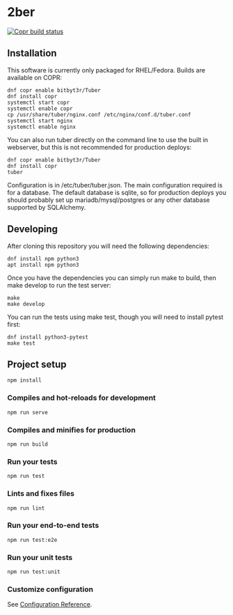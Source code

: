 # 2ber
[![Copr build status](https://copr.fedorainfracloud.org/coprs/bitbyt3r/Tuber/package/tuber/status_image/last_build.png)](https://copr.fedorainfracloud.org/coprs/bitbyt3r/Tuber/package/tuber/)

## Installation
This software is currently only packaged for RHEL/Fedora. Builds are available on COPR:
```
dnf copr enable bitbyt3r/Tuber
dnf install copr
systemctl start copr
systemctl enable copr
cp /usr/share/tuber/nginx.conf /etc/nginx/conf.d/tuber.conf
systemctl start nginx
systemctl enable nginx
```

You can also run tuber directly on the command line to use the built in webserver, but this is not recommended for production deploys:
```
dnf copr enable bitbyt3r/Tuber
dnf install copr
tuber
```

Configuration is in /etc/tuber/tuber.json. The main configuration required is for a database. The default database is sqlite, so for production deploys you should probably set up mariadb/mysql/postgres or any other database supported by SQLAlchemy.

## Developing
After cloning this repository you will need the following dependencies:
```
dnf install npm python3
apt install npm python3
```

Once you have the dependencies you can simply run make to build, then make develop to run the test server:
```
make
make develop
```

You can run the tests using make test, though you will need to install pytest first:
```
dnf install python3-pytest
make test
```

## Project setup
```
npm install
```

### Compiles and hot-reloads for development
```
npm run serve
```

### Compiles and minifies for production
```
npm run build
```

### Run your tests
```
npm run test
```

### Lints and fixes files
```
npm run lint
```

### Run your end-to-end tests
```
npm run test:e2e
```

### Run your unit tests
```
npm run test:unit
```

### Customize configuration
See [Configuration Reference](https://cli.vuejs.org/config/).
